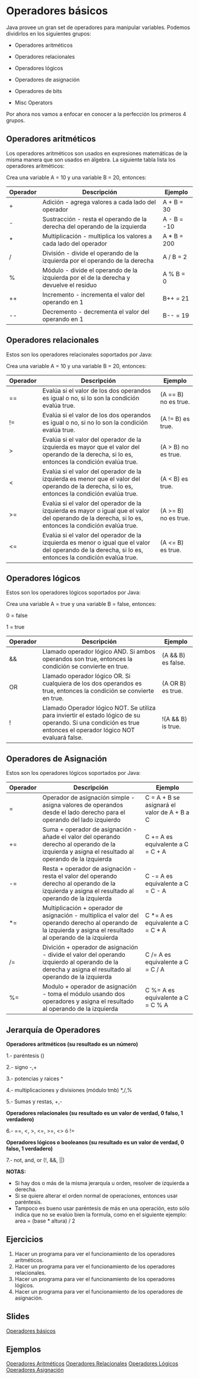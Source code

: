 Operadores básicos
==

Java provee un gran set de operadores para manipular variables. Podemos dividirlos en los siguientes grupos:

- Operadores aritméticos

- Operadores relacionales

- Operadores lógicos

- Operadores de asignación

- Operadores de bits

- Misc Operators

Por ahora nos vamos a enfocar en conocer a la perfección los primeros 4 grupos.

Operadores aritméticos
--

Los operadores aritméticos son usados en expresiones matemáticas de la misma manera que son usados en álgebra. La siguiente tabla lista los operadores aritméticos:

Crea una variable A = 10 y una variable B = 20, entonces:

|Operador|Descripción                                                                           |Ejemplo    |
|---     |---                                                                                   |---        |
|+       |Adición - agrega valores a cada lado del operador                                     |A + B = 30 |
|-       |Sustracción - resta el operando de la derecha del operando de la izquierda            |A - B = -10|
|*       |Multiplicación - multiplica los valores a cada lado del operador                      |A * B = 200|
|/	     |División - divide el operando de la izquierda por el operando de la derecha           |A / B = 2  |
|%       |Módulo - divide el operando de la izquierda por el de la derecha y devuelve el residuo|A % B = 0  |
|++ 	 |Incremento - incrementa el valor del operando en 1                                    |B++ = 21   |
|-- 	 |Decremento - decrementa el valor del operando en 1                                    |B-- = 19   |


Operadores relacionales
--

Estos son los operadores relacionales soportados por Java:

Crea una variable A = 10 y una variable B = 20, entonces:

|Operador |Descripción                                                                                                                                              |Ejemplo                |
|---      |---                                                                                                                                                      |---                    |
|==       |Evalúa si el valor de los dos operandos es igual o no, si lo son la condición evalúa true.                                                               |(A == B) no es true.   |
|!=       |Evalúa si el valor de los dos operandos es igual o no, si no lo son la condición evalúa true.                                                            |(A != B) es true.      |
|>        |Evalúa si el valor del operador de la izquierda es mayor que el valor del operando de la derecha, si lo es, entonces la condición evalúa true.           |(A > B) no es true.    |
|<	      |Evalúa si el valor del operador de la izquierda es menor que el valor del operando de la derecha, si lo es, entonces la condición evalúa true.           |(A < B) es true.       |
|>=       |Evalúa si el valor del operador de la izquierda es mayor o igual que el valor del operando de la derecha, si lo es, entonces la condición evalúa true.   |(A >= B) no es true.   |
|<= 	  |Evalúa si el valor del operador de la izquierda es menor o igual que el valor del operando de la derecha, si lo es, entonces la condición evalúa true.   |(A <= B) es true.      |


Operadores lógicos
--

Estos son los operadores lógicos soportados por Java:

Crea una variable A = true y una variable B = false, entonces:

0 = false

1 = true

|Operador |Descripción                                                                                                                                                      |Ejemplo                |
|---      |---                                                                                                                                                              |---                    |
|&&       |Llamado operador lógico AND. Si ambos operandos son true, entonces la condición se convierte en true.                                                            |(A && B) es false.     |
|OR       |Llamado operador lógico OR. Si cualquiera de los dos operandos es true, entonces la condición se convierte en true.                                              |(A OR B) es true.      |
|!        |Llamado Operador lógico NOT. Se utiliza para inviertir el estado lógico de su operando. Si una condición es true entonces el operador lógico NOT evaluará false. |!(A && B) is true.     |


Operadores de Asignación
--
Estos son los operadores lógicos soportados por Java:

|Operador |Descripción                                                                                                                                                      |Ejemplo                                    |
|---      |---                                                                                                                                                              |---                                        |
|=        |Operador de asignación simple - asigna valores de operandos desde el lado derecho para el operando del lado izquierdo                                            |C = A + B se asignará el valor de A + B a C|
|+=       |Suma + operador de asignación - añade el valor del operando derecho al operando de la izquierda y asigna el resultado al operando de la izquierda                |C += A es equivalente a C = C + A          |
|-=       |Resta + operador de asignación - resta el valor del operando derecho al operando de la izquierda y asigna el resultado al operando de la izquierda               |C -= A es equivalente a C = C - A          |
|*=	      |Multiplicación + operador de asignación - multiplica el valor del operando derecho al operando de la izquierda y asigna el resultado al operando de la izquierda |C *= A es equivalente a C = C * A          |
|/=       |Divición + operador de asignación - divide el valor del operando izquierdo al operando de la derecha y asigna el resultado al operando de la izquierda           |C /= A es equivalente a C = C / A          |
|%= 	  |Modulo + operador de asignación - toma el módulo usando dos operadores y asigna el resultado al operando de la izquierda                                         |C %= A es equivalente a C = C % A          |


Jerarquía de Operadores
--

**Operadores aritméticos (su resultado es un número)**

1.- paréntesis ()

2.- signo -,+

3.- potencias y raices ^

4.- multiplicaciones y divisiones (módulo tmb) *,/,%

5.- Sumas y restas, +,-

**Operadores relacionales (su resultado es un valor de verdad, 0 falso, 1 verdadero)**

6.- ==, <, >, <=, >=, <> ó !=

**Operadores lógicos o booleanos (su resultado es un valor de verdad, 0 falso, 1 verdadero)**

7.- not, and, or (!, &&, ||)

**NOTAS:**
- Si hay dos o más de la misma jerarquía u orden, resolver de izquierda a derecha.
- Si se quiere alterar el orden normal de operaciones, entonces usar paréntesis.
- Tampoco es bueno usar paréntesis de más en una operación, esto sólo indica que no se evalúo bien la formula, como en el siguiente ejemplo: area = (base * altura) / 2

Ejercicios
--
1. Hacer un programa para ver el funcionamiento de los operadores aritméticos.
2. Hacer un programa para ver el funcionamiento de los operadores relacionales.
3. Hacer un programa para ver el funcionamiento de los operadores lógicos.
4. Hacer un programa para ver el funcionamiento de los operadores de asignación.

Slides
--

[Operadores básicos](https://www.haikudeck.com/javaficadas-education-presentation-0DydKeC32R)

Ejemplos
--

[Operadores Aritméticos](https://github.com/codificadas/Javaficadas/blob/master/OperadoresAritmeticos.md)
[Operadores Relacionales](https://github.com/codificadas/Javaficadas/blob/master/OperadoresRelacionales.md)
[Operadores Lógicos](https://github.com/codificadas/Javaficadas/blob/master/OperadoresLogicos.md)
[Operadores Asignación](https://github.com/codificadas/Javaficadas/blob/master/OperadoresAsignacion.md)

